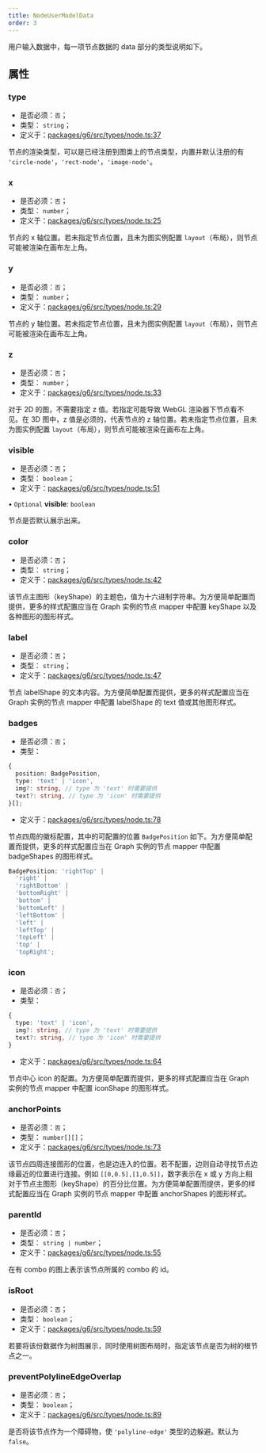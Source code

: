 ```yaml
---
title: NodeUserModelData
order: 3
---
```


用户输入数据中，每一项节点数据的 data 部分的类型说明如下。

## 属性

### type

- 是否必须：`否`；
- 类型： `string`；
- 定义于：[packages/g6/src/types/node.ts:37](https://github.com/antvis/G6/blob/61e525e59b/packages/g6/src/types/node.ts#L37)

节点的渲染类型，可以是已经注册到图类上的节点类型，内置并默认注册的有 `'circle-node'`，`'rect-node'`，`'image-node'`。

### x

- 是否必须：`否`；
- 类型： `number`；
- 定义于：[packages/g6/src/types/node.ts:25](https://github.com/antvis/G6/blob/61e525e59b/packages/g6/src/types/node.ts#L25)

节点的 x 轴位置。若未指定节点位置，且未为图实例配置 `layout`（布局），则节点可能被渲染在画布左上角。

### y

- 是否必须：`否`；
- 类型： `number`；
- 定义于：[packages/g6/src/types/node.ts:29](https://github.com/antvis/G6/blob/61e525e59b/packages/g6/src/types/node.ts#L29)

节点的 y 轴位置。若未指定节点位置，且未为图实例配置 `layout`（布局），则节点可能被渲染在画布左上角。

### z

- 是否必须：`否`；
- 类型： `number`；
- 定义于：[packages/g6/src/types/node.ts:33](https://github.com/antvis/G6/blob/61e525e59b/packages/g6/src/types/node.ts#L33)

对于 2D 的图，不需要指定 z 值。若指定可能导致 WebGL 渲染器下节点看不见。在 3D 图中，z 值是必须的，代表节点的 z 轴位置。若未指定节点位置，且未为图实例配置 `layout`（布局），则节点可能被渲染在画布左上角。

### visible

- 是否必须：`否`；
- 类型： `boolean`；
- 定义于：[packages/g6/src/types/node.ts:51](https://github.com/antvis/G6/blob/61e525e59b/packages/g6/src/types/node.ts#L51)

• `Optional` **visible**: `boolean`

节点是否默认展示出来。

### color

- 是否必须：`否`；
- 类型： `string`；
- 定义于：[packages/g6/src/types/node.ts:42](https://github.com/antvis/G6/blob/61e525e59b/packages/g6/src/types/node.ts#L42)

该节点主图形（keyShape）的主题色，值为十六进制字符串。为方便简单配置而提供，更多的样式配置应当在 Graph 实例的节点 mapper 中配置 keyShape 以及各种图形的图形样式。

### label

- 是否必须：`否`；
- 类型： `string`；
- 定义于：[packages/g6/src/types/node.ts:47](https://github.com/antvis/G6/blob/61e525e59b/packages/g6/src/types/node.ts#L47)

节点 labelShape 的文本内容。为方便简单配置而提供，更多的样式配置应当在 Graph 实例的节点 mapper 中配置 labelShape 的 text 值或其他图形样式。

### badges

- 是否必须：`否`；
- 类型：

```typescript
{
  position: BadgePosition,
  type: 'text' | 'icon',
  img?: string, // type 为 'text' 时需要提供
  text?: string, // type 为 'icon' 时需要提供
}[];
```

- 定义于：[packages/g6/src/types/node.ts:78](https://github.com/antvis/G6/blob/61e525e59b/packages/g6/src/types/node.ts#L78)

节点四周的徽标配置，其中的可配置的位置 `BadgePosition` 如下。为方便简单配置而提供，更多的样式配置应当在 Graph 实例的节点 mapper 中配置 badgeShapes 的图形样式。

```typescript
BadgePosition: 'rightTop' |
  'right' |
  'rightBottom' |
  'bottomRight' |
  'bottom' |
  'bottomLeft' |
  'leftBottom' |
  'left' |
  'leftTop' |
  'topLeft' |
  'top' |
  'topRight';
```

### icon

- 是否必须：`否`；
- 类型：

```typescript
{
  type: 'text' | 'icon',
  img?: string, // type 为 'text' 时需要提供
  text?: string, // type 为 'icon' 时需要提供
}
```

- 定义于：[packages/g6/src/types/node.ts:64](https://github.com/antvis/G6/blob/61e525e59b/packages/g6/src/types/node.ts#L64)

节点中心 icon 的配置。为方便简单配置而提供，更多的样式配置应当在 Graph 实例的节点 mapper 中配置 iconShape 的图形样式。

### anchorPoints

- 是否必须：`否`；
- 类型： `number[][]`；
- 定义于：[packages/g6/src/types/node.ts:73](https://github.com/antvis/G6/blob/61e525e59b/packages/g6/src/types/node.ts#L73)

该节点四周连接图形的位置，也是边连入的位置。若不配置，边则自动寻找节点边缘最近的位置进行连接。例如 `[[0,0.5],[1,0.5]]`，数字表示在 x 或 y 方向上相对于节点主图形（keyShape）的百分比位置。为方便简单配置而提供，更多的样式配置应当在 Graph 实例的节点 mapper 中配置 anchorShapes 的图形样式。

### parentId

- 是否必须：`否`；
- 类型： `string | number`；
- 定义于：[packages/g6/src/types/node.ts:55](https://github.com/antvis/G6/blob/61e525e59b/packages/g6/src/types/node.ts#L55)

在有 combo 的图上表示该节点所属的 combo 的 id。

### isRoot

- 是否必须：`否`；
- 类型： `boolean`；
- 定义于：[packages/g6/src/types/node.ts:59](https://github.com/antvis/G6/blob/61e525e59b/packages/g6/src/types/node.ts#L59)

若要将该份数据作为树图展示，同时使用树图布局时，指定该节点是否为树的根节点之一。

### preventPolylineEdgeOverlap

- 是否必须：`否`；
- 类型： `boolean`；
- 定义于：[packages/g6/src/types/node.ts:89](https://github.com/antvis/G6/blob/61e525e59b/packages/g6/src/types/node.ts#L89)

是否将该节点作为一个障碍物，使 `'polyline-edge'` 类型的边躲避。默认为 `false`。
